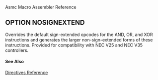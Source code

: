 Asmc Macro Assembler Reference

## OPTION NOSIGNEXTEND

Overrides the default sign-extended opcodes for the AND, OR, and XOR instructions and generates the larger non-sign-extended forms of these instructions. Provided for compatibility with NEC V25 and NEC V35 controllers.

#### See Also

[Directives Reference](readme.md)